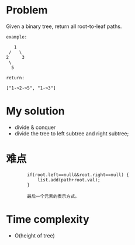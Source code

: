 # Problem 
Given a binary tree, return all root-to-leaf paths.
   
```
example:     

   1
 /   \
2     3
 \
  5

return:     

["1->2->5", "1->3"]
```




# My solution

* divide & conquer
* divide the tree to left subtree and right subtree;


# 难点      
```
        if(root.left==null&&root.right==null) {
            list.add(path+root.val); 
        }
        
        最后一个元素的表示方式。
```

# Time complexity     
* O(height of tree)



